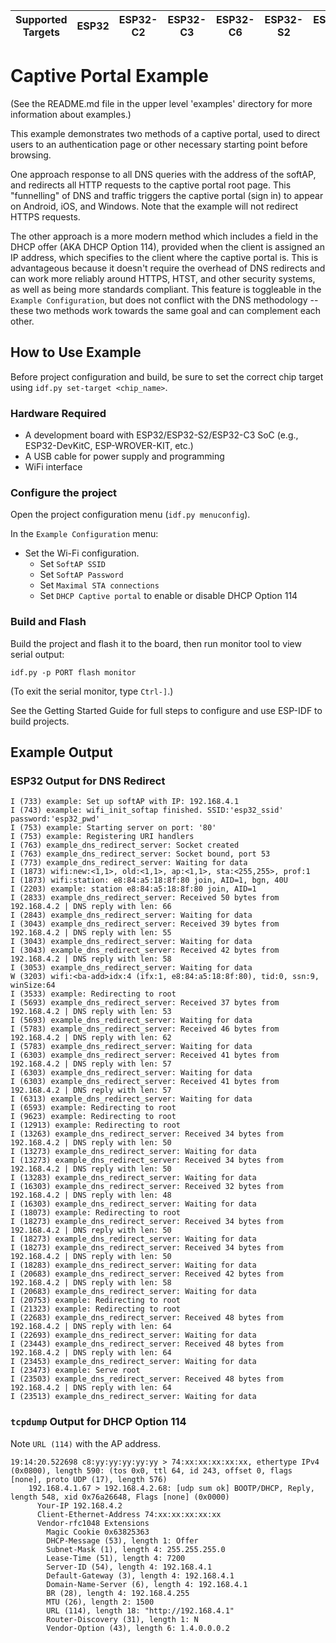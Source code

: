| Supported Targets | ESP32 | ESP32-C2 | ESP32-C3 | ESP32-C6 | ESP32-S2 | ESP32-S3 |
| ----------------- | ----- | -------- | -------- | -------- | -------- | -------- |

# Captive Portal Example

(See the README.md file in the upper level 'examples' directory for more information about examples.)

This example demonstrates two methods of a captive portal, used to direct users to an authentication page or other necessary starting point before browsing.

One approach response to all DNS queries with the address of the softAP, and redirects all HTTP requests to the captive portal root page. This "funnelling" of DNS and traffic triggers the captive portal (sign in) to appear on Android, iOS, and Windows. Note that the example will not redirect HTTPS requests.

The other approach is a more modern method which includes a field in the DHCP offer (AKA DHCP Option 114), provided when the client is assigned an IP address, which specifies to the client where the captive portal is. This is advantageous because it doesn't require the overhead of DNS redirects and can work more reliably around HTTPS, HTST, and other security systems, as well as being more standards compliant. This feature is toggleable in the `Example Configuration`, but does not conflict with the DNS methodology -- these two methods work towards the same goal and can complement each other.

## How to Use Example

Before project configuration and build, be sure to set the correct chip target using `idf.py set-target <chip_name>`.

### Hardware Required

* A development board with ESP32/ESP32-S2/ESP32-C3 SoC (e.g., ESP32-DevKitC, ESP-WROVER-KIT, etc.)
* A USB cable for power supply and programming
* WiFi interface

### Configure the project

Open the project configuration menu (`idf.py menuconfig`).

In the `Example Configuration` menu:

* Set the Wi-Fi configuration.
    * Set `SoftAP SSID`
    * Set `SoftAP Password`
    * Set `Maximal STA connections`
    * Set `DHCP Captive portal` to enable or disable DHCP Option 114

### Build and Flash

Build the project and flash it to the board, then run monitor tool to view serial output:

```
idf.py -p PORT flash monitor
```

(To exit the serial monitor, type ``Ctrl-]``.)

See the Getting Started Guide for full steps to configure and use ESP-IDF to build projects.

## Example Output


### ESP32 Output for DNS Redirect

```
I (733) example: Set up softAP with IP: 192.168.4.1
I (743) example: wifi_init_softap finished. SSID:'esp32_ssid' password:'esp32_pwd'
I (753) example: Starting server on port: '80'
I (753) example: Registering URI handlers
I (763) example_dns_redirect_server: Socket created
I (763) example_dns_redirect_server: Socket bound, port 53
I (773) example_dns_redirect_server: Waiting for data
I (1873) wifi:new:<1,1>, old:<1,1>, ap:<1,1>, sta:<255,255>, prof:1
I (1873) wifi:station: e8:84:a5:18:8f:80 join, AID=1, bgn, 40U
I (2203) example: station e8:84:a5:18:8f:80 join, AID=1
I (2833) example_dns_redirect_server: Received 50 bytes from 192.168.4.2 | DNS reply with len: 66
I (2843) example_dns_redirect_server: Waiting for data
I (3043) example_dns_redirect_server: Received 39 bytes from 192.168.4.2 | DNS reply with len: 55
I (3043) example_dns_redirect_server: Waiting for data
I (3043) example_dns_redirect_server: Received 42 bytes from 192.168.4.2 | DNS reply with len: 58
I (3053) example_dns_redirect_server: Waiting for data
W (3203) wifi:<ba-add>idx:4 (ifx:1, e8:84:a5:18:8f:80), tid:0, ssn:9, winSize:64
I (3533) example: Redirecting to root
I (5693) example_dns_redirect_server: Received 37 bytes from 192.168.4.2 | DNS reply with len: 53
I (5693) example_dns_redirect_server: Waiting for data
I (5783) example_dns_redirect_server: Received 46 bytes from 192.168.4.2 | DNS reply with len: 62
I (5783) example_dns_redirect_server: Waiting for data
I (6303) example_dns_redirect_server: Received 41 bytes from 192.168.4.2 | DNS reply with len: 57
I (6303) example_dns_redirect_server: Waiting for data
I (6303) example_dns_redirect_server: Received 41 bytes from 192.168.4.2 | DNS reply with len: 57
I (6313) example_dns_redirect_server: Waiting for data
I (6593) example: Redirecting to root
I (9623) example: Redirecting to root
I (12913) example: Redirecting to root
I (13263) example_dns_redirect_server: Received 34 bytes from 192.168.4.2 | DNS reply with len: 50
I (13273) example_dns_redirect_server: Waiting for data
I (13273) example_dns_redirect_server: Received 34 bytes from 192.168.4.2 | DNS reply with len: 50
I (13283) example_dns_redirect_server: Waiting for data
I (16303) example_dns_redirect_server: Received 32 bytes from 192.168.4.2 | DNS reply with len: 48
I (16303) example_dns_redirect_server: Waiting for data
I (18073) example: Redirecting to root
I (18273) example_dns_redirect_server: Received 34 bytes from 192.168.4.2 | DNS reply with len: 50
I (18273) example_dns_redirect_server: Waiting for data
I (18273) example_dns_redirect_server: Received 34 bytes from 192.168.4.2 | DNS reply with len: 50
I (18283) example_dns_redirect_server: Waiting for data
I (20683) example_dns_redirect_server: Received 42 bytes from 192.168.4.2 | DNS reply with len: 58
I (20683) example_dns_redirect_server: Waiting for data
I (20753) example: Redirecting to root
I (21323) example: Redirecting to root
I (22683) example_dns_redirect_server: Received 48 bytes from 192.168.4.2 | DNS reply with len: 64
I (22693) example_dns_redirect_server: Waiting for data
I (23443) example_dns_redirect_server: Received 48 bytes from 192.168.4.2 | DNS reply with len: 64
I (23453) example_dns_redirect_server: Waiting for data
I (23473) example: Serve root
I (23503) example_dns_redirect_server: Received 48 bytes from 192.168.4.2 | DNS reply with len: 64
I (23513) example_dns_redirect_server: Waiting for data
```

### `tcpdump` Output for DHCP Option 114

Note `URL (114)` with the AP address.

```
19:14:20.522698 c8:yy:yy:yy:yy:yy > 74:xx:xx:xx:xx:xx, ethertype IPv4 (0x0800), length 590: (tos 0x0, ttl 64, id 243, offset 0, flags [none], proto UDP (17), length 576)
    192.168.4.1.67 > 192.168.4.2.68: [udp sum ok] BOOTP/DHCP, Reply, length 548, xid 0x76a26648, Flags [none] (0x0000)
	  Your-IP 192.168.4.2
	  Client-Ethernet-Address 74:xx:xx:xx:xx:xx
	  Vendor-rfc1048 Extensions
	    Magic Cookie 0x63825363
	    DHCP-Message (53), length 1: Offer
	    Subnet-Mask (1), length 4: 255.255.255.0
	    Lease-Time (51), length 4: 7200
	    Server-ID (54), length 4: 192.168.4.1
	    Default-Gateway (3), length 4: 192.168.4.1
	    Domain-Name-Server (6), length 4: 192.168.4.1
	    BR (28), length 4: 192.168.4.255
	    MTU (26), length 2: 1500
	    URL (114), length 18: "http://192.168.4.1"
	    Router-Discovery (31), length 1: N
	    Vendor-Option (43), length 6: 1.4.0.0.0.2
```
